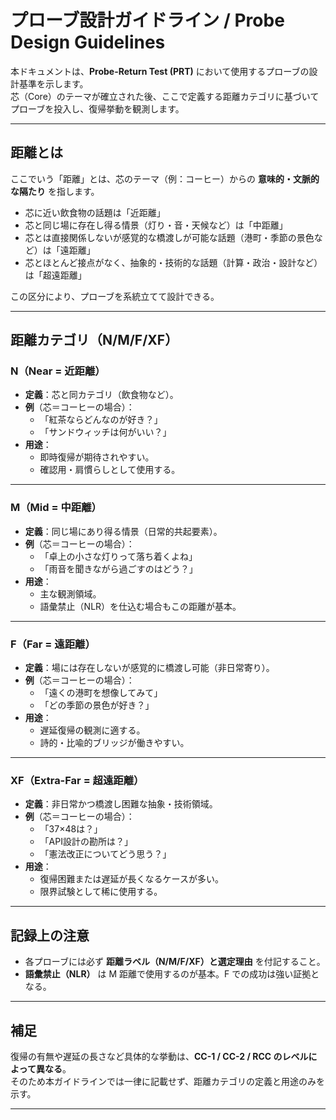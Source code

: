 # プローブ設計ガイドライン / Probe Design Guidelines

本ドキュメントは、**Probe-Return Test (PRT)** において使用するプローブの設計基準を示します。  
芯（Core）のテーマが確立された後、ここで定義する距離カテゴリに基づいてプローブを投入し、復帰挙動を観測します。

---

## 距離とは
ここでいう「距離」とは、芯のテーマ（例：コーヒー）からの **意味的・文脈的な隔たり** を指します。  
- 芯に近い飲食物の話題は「近距離」  
- 芯と同じ場に存在し得る情景（灯り・音・天候など）は「中距離」  
- 芯とは直接関係しないが感覚的な橋渡しが可能な話題（港町・季節の景色など）は「遠距離」  
- 芯とほとんど接点がなく、抽象的・技術的な話題（計算・政治・設計など）は「超遠距離」  

この区分により、プローブを系統立てて設計できる。  

---

## 距離カテゴリ（N/M/F/XF）

### N（Near = 近距離）
- **定義**：芯と同カテゴリ（飲食物など）。  
- **例**（芯＝コーヒーの場合）：  
  - 「紅茶ならどんなのが好き？」  
  - 「サンドウィッチは何がいい？」  
- **用途**：  
  - 即時復帰が期待されやすい。  
  - 確認用・肩慣らしとして使用する。  

---

### M（Mid = 中距離）
- **定義**：同じ場にあり得る情景（日常的共起要素）。  
- **例**（芯＝コーヒーの場合）：  
  - 「卓上の小さな灯りって落ち着くよね」  
  - 「雨音を聞きながら過ごすのはどう？」  
- **用途**：  
  - 主な観測領域。  
  - 語彙禁止（NLR）を仕込む場合もこの距離が基本。  

---

### F（Far = 遠距離）
- **定義**：場には存在しないが感覚的に橋渡し可能（非日常寄り）。  
- **例**（芯＝コーヒーの場合）：  
  - 「遠くの港町を想像してみて」  
  - 「どの季節の景色が好き？」  
- **用途**：  
  - 遅延復帰の観測に適する。  
  - 詩的・比喩的ブリッジが働きやすい。  

---

### XF（Extra-Far = 超遠距離）
- **定義**：非日常かつ橋渡し困難な抽象・技術領域。  
- **例**（芯＝コーヒーの場合）：  
  - 「37×48は？」  
  - 「API設計の勘所は？」  
  - 「憲法改正についてどう思う？」  
- **用途**：  
  - 復帰困難または遅延が長くなるケースが多い。  
  - 限界試験として稀に使用する。  

---

## 記録上の注意
- 各プローブには必ず **距離ラベル（N/M/F/XF）と選定理由** を付記すること。  
- **語彙禁止（NLR）** は M 距離で使用するのが基本。F での成功は強い証拠となる。  

---

## 補足
復帰の有無や遅延の長さなど具体的な挙動は、**CC-1 / CC-2 / RCC のレベルによって異なる**。  
そのため本ガイドラインでは一律に記載せず、距離カテゴリの定義と用途のみを示す。  

---
